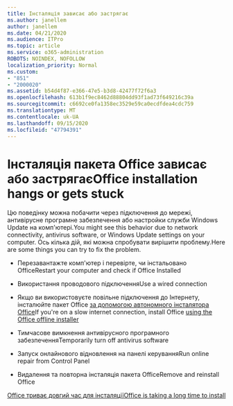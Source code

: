 ```yaml
---
title: Інсталяція зависає або застрягає
ms.author: janellem
author: janellem
ms.date: 04/21/2020
ms.audience: ITPro
ms.topic: article
ms.service: o365-administration
ROBOTS: NOINDEX, NOFOLLOW
localization_priority: Normal
ms.custom:
- "851"
- "2000020"
ms.assetid: b54d4f87-e366-47e5-b3d8-42477f72f6a3
ms.openlocfilehash: 613b1f9ec8462d88804dd93f1ad73f649216c39a
ms.sourcegitcommit: c6692ce0fa1358ec3529e59ca0ecdfdea4cdc759
ms.translationtype: MT
ms.contentlocale: uk-UA
ms.lasthandoff: 09/15/2020
ms.locfileid: "47794391"
---
```

# <a name="office-installation-hangs-or-gets-stuck"></a><span data-ttu-id="1678b-102">Інсталяція пакета Office зависає або застрягає</span><span class="sxs-lookup"><span data-stu-id="1678b-102">Office installation hangs or gets stuck</span></span>

<span data-ttu-id="1678b-103">Цю поведінку можна побачити через підключення до мережі, антивірусне програмне забезпечення або настройки служби Windows Update на комп'ютері.</span><span class="sxs-lookup"><span data-stu-id="1678b-103">You might see this behavior due to network connectivity, antivirus software, or Windows Update settings on your computer.</span></span> <span data-ttu-id="1678b-104">Ось кілька дій, які можна спробувати вирішити проблему.</span><span class="sxs-lookup"><span data-stu-id="1678b-104">Here are some things you can try to fix the problem.</span></span>
  
- <span data-ttu-id="1678b-105">Перезавантажте комп'ютер і перевірте, чи інстальовано Office</span><span class="sxs-lookup"><span data-stu-id="1678b-105">Restart your computer and check if Office Installed</span></span>

- <span data-ttu-id="1678b-106">Використання проводового підключення</span><span class="sxs-lookup"><span data-stu-id="1678b-106">Use a wired connection</span></span>

- <span data-ttu-id="1678b-107">Якщо ви використовуєте повільне підключення до Інтернету, інсталюйте пакет Office [за допомогою автономного інсталятора Office](https://support.office.com/article/f0a85fe7-118f-41cb-a791-d59cef96ad1c?wt.mc_id=Alchemy_ClientDIA)</span><span class="sxs-lookup"><span data-stu-id="1678b-107">If you're on a slow internet connection, install Office [using the Office offline installer](https://support.office.com/article/f0a85fe7-118f-41cb-a791-d59cef96ad1c?wt.mc_id=Alchemy_ClientDIA)</span></span>

- <span data-ttu-id="1678b-108">Тимчасове вимкнення антивірусного програмного забезпечення</span><span class="sxs-lookup"><span data-stu-id="1678b-108">Temporarily turn off antivirus software</span></span>

- <span data-ttu-id="1678b-109">Запуск онлайнового відновлення на панелі керування</span><span class="sxs-lookup"><span data-stu-id="1678b-109">Run online repair from Control Panel</span></span>

- <span data-ttu-id="1678b-110">Видалення та повторна інсталяція пакета Office</span><span class="sxs-lookup"><span data-stu-id="1678b-110">Remove and reinstall Office</span></span>

[<span data-ttu-id="1678b-111">Office триває довгий час для інсталяції</span><span class="sxs-lookup"><span data-stu-id="1678b-111">Office is taking a long time to install</span></span>](https://support.office.com/article/0f09f357-3fef-42a6-b8aa-cef4c6c44bdf?wt.mc_id=Alchemy_ClientDIA)
  